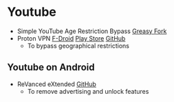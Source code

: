 # Youtube
- Simple YouTube Age Restriction Bypass [Greasy Fork](https://greasyfork.org/en/scripts/423851-simple-youtube-age-restriction-bypass)
- Proton VPN [F-Droid](https://f-droid.org/en/packages/ch.protonvpn.android/) [Play Store](https://play.google.com/store/apps/details?id=ch.protonvpn.android) [GitHub](https://github.com/ProtonVPN/android-app)
  - To bypass geographical restrictions
## Youtube on Android
- ReVanced eXtended [GitHub](https://github.com/NoName-exe/revanced-extended)
  - To remove advertising and unlock features
